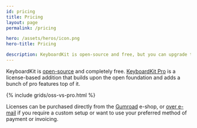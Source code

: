 ```yaml
---
id: pricing
title: Pricing
layout: page
permalink: /pricing

hero: /assets/heros/icon.png
hero-title: Pricing

description: KeyboardKit is open-source and free, but you can upgrade to KeyboardKit Pro to unlock additional features that take your keyboard to the next level. 
---
```


KeyboardKit is [open-source](/open-source) and completely free. [KeyboardKit Pro](/pro) is a license-based addition that builds upon the open foundation and adds a bunch of pro features top of it.

{% include grids/oss-vs-pro.html %}

Licenses can be purchased directly from the [Gumroad]({{site.gumroad_url}}) e-shop<!--[Lemon Squeezy]({{site.lemon_url}})-->, or [over e-mail](mailto:{{site.email}}?subject=KeyboardKit%20Pro%20License) if you require a custom setup or want to use your preferred method of payment or invoicing.
